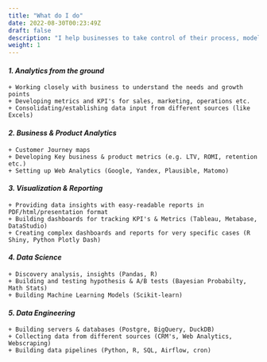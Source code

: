 ```yaml
---
title: "What do I do"
date: 2022-08-30T00:23:49Z
draft: false
description: "I help businesses to take control of their process, model their growth, and make better, data-driven decision. This includes:"
weight: 1
---
```


#### *1. Analytics from the ground*
    + Working closely with business to understand the needs and growth points
    + Developing metrics and KPI's for sales, marketing, operations etc.
    + Consolidating/establishing data input from different sources (like Excels)
    
#### *2. Business & Product Analytics*
    + Customer Journey maps
    + Developing Key business & product metrics (e.g. LTV, ROMI, retention etc.)
    + Setting up Web Analytics (Google, Yandex, Plausible, Matomo)

#### *3. Visualization & Reporting*
    + Providing data insights with easy-readable reports in PDF/html/presentation format
    + Building dashboards for tracking KPI's & Metrics (Tableau, Metabase, DataStudio)
    + Creating complex dashboards and reports for very specific cases (R Shiny, Python Plotly Dash)

#### *4. Data Science*
    + Discovery analysis, insights (Pandas, R)
    + Building and testing hypothesis & A/B tests (Bayesian Probabilty, Math Stats)
    + Building Machine Learning Models (Scikit-learn)

#### *5. Data Engineering*
    + Building servers & databases (Postgre, BigQuery, DuckDB)
    + Collecting data from different sources (CRM's, Web Analytics, Webscraping)
    + Building data pipelines (Python, R, SQL, Airflow, cron)



